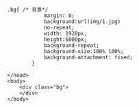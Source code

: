 
<html>
	<head>
		<meta charset="UTF-8">
		
	.bg{ /* 背景*/
				margin: 0;
				background:url(img/1.jpg) 
				no-repeat; 
				width: 1920px; 
				height:6000px;
				background-repeat;
				background-size:100% 100%; 
				background-attachment: fixed;
			}	
		
	</head>
	<body>
		<div class="bg">
		</div>
	</body>
</html>
